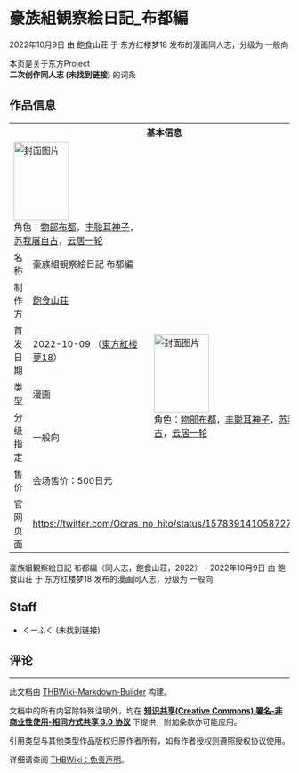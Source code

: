 # 豪族組観察絵日記_布都編

<!-- source html: G:\repos\THBWiki-Markdown-Builder\THBWikiMarkdown\Temp\main\8\8a\ns0%3A%E8%B1%AA%E6%97%8F%E7%B5%84%E8%A6%B3%E5%AF%9F%E7%B5%B5%E6%97%A5%E8%A8%98_%E5%B8%83%E9%83%BD%E7%B7%A8.html -->

2022年10月9日 由 飽食山荘 于 东方红楼梦18 发布的漫画同人志，分级为 一般向

本页是关于东方Project  
 **二次创作同人志 (未找到链接)** 的词条
## 作品信息

<table><tbody><tr><th colspan="3">基本信息</th></tr><tr><td class="cover-artwork-mobile" colspan="2"><a href="./文件-豪族組観察絵日記_布都編封面.jpg.md" class="image" title="封面图片"><img alt="封面图片" src="https://upload.thwiki.cc/thumb/5/58/%E8%B1%AA%E6%97%8F%E7%B5%84%E8%A6%B3%E5%AF%9F%E7%B5%B5%E6%97%A5%E8%A8%98_%E5%B8%83%E9%83%BD%E7%B7%A8%E5%B0%81%E9%9D%A2.jpg/99px-%E8%B1%AA%E6%97%8F%E7%B5%84%E8%A6%B3%E5%AF%9F%E7%B5%B5%E6%97%A5%E8%A8%98_%E5%B8%83%E9%83%BD%E7%B7%A8%E5%B0%81%E9%9D%A2.jpg" decoding="async" loading="lazy" width="99" height="140" srcset="https://upload.thwiki.cc/thumb/5/58/%E8%B1%AA%E6%97%8F%E7%B5%84%E8%A6%B3%E5%AF%9F%E7%B5%B5%E6%97%A5%E8%A8%98_%E5%B8%83%E9%83%BD%E7%B7%A8%E5%B0%81%E9%9D%A2.jpg/148px-%E8%B1%AA%E6%97%8F%E7%B5%84%E8%A6%B3%E5%AF%9F%E7%B5%B5%E6%97%A5%E8%A8%98_%E5%B8%83%E9%83%BD%E7%B7%A8%E5%B0%81%E9%9D%A2.jpg 1.5x, https://upload.thwiki.cc/thumb/5/58/%E8%B1%AA%E6%97%8F%E7%B5%84%E8%A6%B3%E5%AF%9F%E7%B5%B5%E6%97%A5%E8%A8%98_%E5%B8%83%E9%83%BD%E7%B7%A8%E5%B0%81%E9%9D%A2.jpg/198px-%E8%B1%AA%E6%97%8F%E7%B5%84%E8%A6%B3%E5%AF%9F%E7%B5%B5%E6%97%A5%E8%A8%98_%E5%B8%83%E9%83%BD%E7%B7%A8%E5%B0%81%E9%9D%A2.jpg 2x" data-file-width="1448" data-file-height="2048"></a><div class="cover-char">角色：<a href="./物部布都.md" title="物部布都">物部布都</a>，<a href="./丰聪耳神子.md" title="丰聪耳神子">丰聪耳神子</a>，<a href="./苏我屠自古.md" title="苏我屠自古">苏我屠自古</a>，<a href="./云居一轮.md" title="云居一轮">云居一轮</a></div></td>
</tr><tr><td class="label">名称</td><td colspan="2"> 豪族組観察絵日記 布都編 </td></tr><tr><td class="label">制作方</td><td><a href="./飽食山荘.md" title="飽食山荘">飽食山荘</a></td><td class="cover-artwork" rowspan="5" style="min-width:140px;"><a href="./文件-豪族組観察絵日記_布都編封面.jpg.md" class="image" title="封面图片"><img alt="封面图片" src="https://upload.thwiki.cc/thumb/5/58/%E8%B1%AA%E6%97%8F%E7%B5%84%E8%A6%B3%E5%AF%9F%E7%B5%B5%E6%97%A5%E8%A8%98_%E5%B8%83%E9%83%BD%E7%B7%A8%E5%B0%81%E9%9D%A2.jpg/99px-%E8%B1%AA%E6%97%8F%E7%B5%84%E8%A6%B3%E5%AF%9F%E7%B5%B5%E6%97%A5%E8%A8%98_%E5%B8%83%E9%83%BD%E7%B7%A8%E5%B0%81%E9%9D%A2.jpg" decoding="async" loading="lazy" width="99" height="140" srcset="https://upload.thwiki.cc/thumb/5/58/%E8%B1%AA%E6%97%8F%E7%B5%84%E8%A6%B3%E5%AF%9F%E7%B5%B5%E6%97%A5%E8%A8%98_%E5%B8%83%E9%83%BD%E7%B7%A8%E5%B0%81%E9%9D%A2.jpg/148px-%E8%B1%AA%E6%97%8F%E7%B5%84%E8%A6%B3%E5%AF%9F%E7%B5%B5%E6%97%A5%E8%A8%98_%E5%B8%83%E9%83%BD%E7%B7%A8%E5%B0%81%E9%9D%A2.jpg 1.5x, https://upload.thwiki.cc/thumb/5/58/%E8%B1%AA%E6%97%8F%E7%B5%84%E8%A6%B3%E5%AF%9F%E7%B5%B5%E6%97%A5%E8%A8%98_%E5%B8%83%E9%83%BD%E7%B7%A8%E5%B0%81%E9%9D%A2.jpg/198px-%E8%B1%AA%E6%97%8F%E7%B5%84%E8%A6%B3%E5%AF%9F%E7%B5%B5%E6%97%A5%E8%A8%98_%E5%B8%83%E9%83%BD%E7%B7%A8%E5%B0%81%E9%9D%A2.jpg 2x" data-file-width="1448" data-file-height="2048"></a><div class="cover-char">角色：<a href="./物部布都.md" title="物部布都">物部布都</a>，<a href="./丰聪耳神子.md" title="丰聪耳神子">丰聪耳神子</a>，<a href="./苏我屠自古.md" title="苏我屠自古">苏我屠自古</a>，<a href="./云居一轮.md" title="云居一轮">云居一轮</a></div></td>
</tr><tr><td class="label">首发日期</td><td>2022-10-09&#160;（<a href="/展会作品列表?e=%E4%B8%9C%E6%96%B9%E7%BA%A2%E6%A5%BC%E6%A2%A6%2318">東方紅楼夢18</a>）</td></tr><tr><td class="label">类型</td><td>漫画</td></tr><tr><td class="label">分级指定</td><td>一般向</td></tr><tr><td class="label">售价</td><td>会场售价：500日元</td></tr>
<tr><td class="label">官网页面</td><td colspan="2"><a rel="nofollow" class="external free" href="https://twitter.com/Ocras_no_hito/status/1578391410587275264">https://twitter.com/Ocras_no_hito/status/1578391410587275264</a></td></tr></tbody></table>

豪族組観察絵日記 布都編（同人志，飽食山荘，2022） - 2022年10月9日 由 飽食山荘 于 东方红楼梦18 发布的漫画同人志，分级为 一般向
## Staff
- くーふく (未找到链接)

## 评论




---

此文档由 [THBWiki-Markdown-Builder](https://github.com/Delsin-Yu/THBWiki-Markdown-Builder) 构建。

文档中的所有内容除特殊注明外，均在 [**知识共享(Creative Commons) 署名-非商业性使用-相同方式共享 3.0 协议**](https://creativecommons.org/licenses/by-sa/3.0/deed.zh-hans) 下提供，附加条款亦可能应用。

引用类型与其他类型作品版权归原作者所有，如有作者授权则遵照授权协议使用。

详细请查阅 [THBWiki：免责声明](https://thbwiki.cc/THBWiki:%E5%85%8D%E8%B4%A3%E5%A3%B0%E6%98%8E)。

